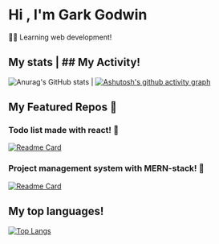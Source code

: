 # Hi , I'm Gark Godwin
🙋‍♂️ Learning web development!

## My stats                                                                                            | ## My Activity!
![Anurag's GitHub stats](https://github-readme-stats.vercel.app/api?username=garkgodwin&theme=dracula) | [![Ashutosh's github activity graph](https://activity-graph.herokuapp.com/graph?username=garkgodwin&theme=rogue)](https://github.com/garkgodwin)

## My Featured Repos :thinking:

### Todo list made with react! :woozy_face:
[![Readme Card](https://github-readme-stats.vercel.app/api/pin/?username=garkgodwin&repo=react-todo-list&theme=dracula)](https://github.com/garkgodwin/react-todo-list)

### Project management system with MERN-stack! :face_with_thermometer:
[![Readme Card](https://github-readme-stats.vercel.app/api/pin/?username=garkgodwin&repo=mern-pms&theme=dracula)](https://github.com/garkgodwin/mern-pms)



## My top languages!
[![Top Langs](https://github-readme-stats.vercel.app/api/top-langs/?username=garkgodwin&hide=scss,css,html,less&theme=dracula)](https://github.com/garkgodwin)
